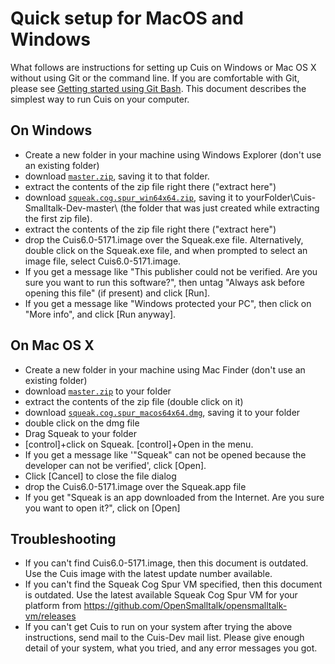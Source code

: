 # Quick setup for MacOS and Windows #

What follows are instructions for setting up Cuis on Windows or Mac OS X without using Git or the command line. If you are comfortable with Git, please see [Getting started using Git Bash](GettingStarted.md). This document describes the simplest way to run Cuis on your computer.

## On Windows ##
* Create a new folder in your machine using Windows Explorer (don't use an existing folder)
* download [`master.zip`](https://github.com/Cuis-Smalltalk/Cuis-Smalltalk-Dev/archive/master.zip), saving it to that folder.
* extract the contents of the zip file right there ("extract here")
* download [`squeak.cog.spur_win64x64.zip`](https://github.com/OpenSmalltalk/opensmalltalk-vm/releases/download/202112201228/squeak.cog.spur_win64x64.zip), saving it to yourFolder\Cuis-Smalltalk-Dev-master\ (the folder that was just created while extracting the first zip file).
* extract the contents of the zip file right there ("extract here")
* drop the Cuis6.0-5171.image over the Squeak.exe file. Alternatively, double click on the Squeak.exe file, and when prompted to select an image file, select Cuis6.0-5171.image.
* If you get a message like "This publisher could not be verified. Are you sure you want to run this software?", then untag "Always ask before opening this file" (if present) and click [Run].
* If you get a message like "Windows protected your PC", then click on "More info", and click [Run anyway].

## On Mac OS X ##
* Create a new folder in your machine using Mac Finder (don't use an existing folder)
* download [`master.zip`](https://github.com/Cuis-Smalltalk/Cuis-Smalltalk-Dev/archive/master.zip) to your folder
* extract the contents of the zip file (double click on it)
* download [`squeak.cog.spur_macos64x64.dmg`](https://github.com/OpenSmalltalk/opensmalltalk-vm/releases/download/202112201228/squeak.cog.spur_macos64x64.dmg), saving it to your folder
* double click on the dmg file
* Drag Squeak to your folder
* [control]+click on Squeak. [control]+Open in the menu.
* If you get a message like '"Squeak" can not be opened because the developer can not be verified', click [Open].
* Click [Cancel] to close the file dialog
* drop the Cuis6.0-5171.image over the Squeak.app file
* If you get "Squeak is an app downloaded from the Internet. Are you sure you want to open it?", click on [Open]

## Troubleshooting ##
* If you can't find Cuis6.0-5171.image, then this document is outdated. Use the Cuis image with the latest update number available.
* If you can't find the Squeak Cog Spur VM specified, then this document is outdated. Use the latest available Squeak Cog Spur VM for your platform from https://github.com/OpenSmalltalk/opensmalltalk-vm/releases
* If you can't get Cuis to run on your system after trying the above instructions, send mail to the Cuis-Dev mail list. Please give enough detail of your system, what you tried, and any error messages you got.

